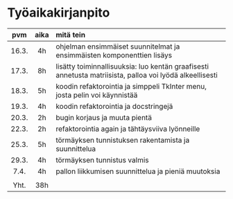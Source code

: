 # Työaikakirjanpito

|  pvm  | aika | mitä tein                                                                                                |
| :---: | :--: | :------------------------------------------------------------------------------------------------------- |
| 16.3. |  4h  | ohjelman ensimmäiset suunnitelmat ja ensimmäisten komponenttien lisäys                                   |
| 17.3. |  8h  | lisätty toiminnallisuuksia: luo kentän graafisesti annetusta matriisista, palloa voi lyödä alkeellisesti |
| 18.3. |  5h  | koodin refaktorointia ja simppeli TkInter menu, josta pelin voi käynnistää                               |
| 19.3. |  4h  | koodin refaktorointia ja docstringejä                                                                    |
| 20.3. |  2h  | bugin korjaus ja muuta pientä                                                                            |
| 22.3. |  2h  | refaktorointia again ja tähtäysviiva lyönneille                                                          |
| 25.3. |  5h  | törmäyksen tunnistuksen rakentamista ja suunnittelua                                                     |
| 29.3. |  4h  | törmäyksen tunnistus valmis                                                                              |
| 7.4.  |  4h  | pallon liikkumisen suunnittelua ja pieniä muutoksia                                                      |
|       |      |                                                                                                          |
| Yht.  | 38h  |                                                                                                          |
